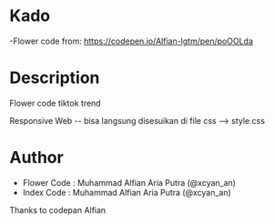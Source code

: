 # Kado
-Flower code from: https://codepen.io/Alfian-lgtm/pen/poOOLda


# Description
Flower code tiktok trend 

Responsive Web -- bisa langsung disesuikan di file css --> style.css

# Author
- Flower Code : Muhammad Alfian Aria Putra (@xcyan_an)
- Index Code : Muhammad Alfian Aria Putra (@xcyan_an)

Thanks to codepan Alfian

